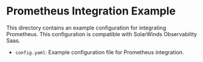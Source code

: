 # Prometheus Integration Example

This directory contains an example configuration for integrating Prometheus. This configuration is compatible with SolarWinds Observability Saas.

- `config.yaml`: Example configuration file for Prometheus integration.
